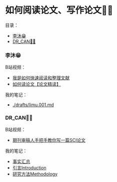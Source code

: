 # 如何阅读论文、写作论文👩‍💼

目录：

<!-- @import "[TOC]" {cmd="toc" depthFrom=3 depthTo=6 orderedList=false} -->

<!-- code_chunk_output -->

- [李沐😁](#李沐)
- [DR_CAN👨‍🔧](#dr_can)

<!-- /code_chunk_output -->

### 李沐😁

B站视频：
- [我是如何快速阅读和整理文献](https://www.bilibili.com/video/BV1nA41157y)
- [如何读论文【论文精读】](https://www.bilibili.com/video/BV1H44y1t75x)

我的笔记：
- [./drafts/limu.001.md](./drafts/limu.001.md)

### DR_CAN👨‍🔧

B站视频：
- [期刊审稿人手把手教你写一篇SCI论文](https://space.bilibili.com/230105574/search/video?keyword=期刊审稿人手把手教你写一篇SCI论文)

我的笔记：
- [事实汇总](./drafts/can.001.md)
- [引言Introduction](./drafts/can.002.md)
- [研究方法Methodology](./drafts/can.003.md)
